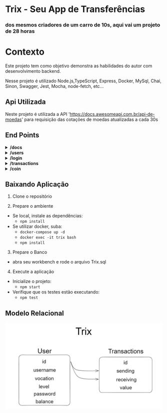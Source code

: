 # Trix -  Seu App de Transferências

### dos mesmos criadores de um carro de 10s, aqui vai um projeto de 28 horas

# Contexto

Este projeto tem como objetivo demonstra as habilidades do autor com desenvolvimento backend.

Nesse projeto é utilizado Node.js,TypeScript, Express, Docker, MySql, Chai, Sinon, Swagger, Jest, Mocha, node-fetch, etc...

## Api Utilizada

Neste projeto é utilizada a API 'https://docs.awesomeapi.com.br/api-de-moedas' para requisição das cotações de moedas atualizadas a cada 30s

## End Points

<details>
  <summary><strong>/docs</strong></summary>
  <br>
   este end-point contém swagger documentado com objetivo de demonstrar habilidade na stack
   <br>
</details>

<details>
  <summary><strong>/users</strong></summary>
  <br>
  <strong> post - cadastro de novo usuário:</strong><br>
      username: string <br>
      vocation: string <br>
      level: number <br>
      password: string <br>
      balance: number <br>
   <br>
</details>

<details>
  <summary><strong>/login</strong></summary>
  <br>
  <strong> post - login de usuários na plataforma:</strong><br>
      username: string <br>
      password: string <br>
   <br>
</details>

<details>
  <summary><strong>/transactions</strong></summary>
  <br>
  <strong> put - /transactions/deposit - deposito de dinheiro em conta:</strong><br>
      money: number <br>
      token<br>
   <br>
   <strong> put - /transactions/withdrawal - saque de dinheiro em conta:</strong><br>
      money: number <br>
      token<br>
   <br>
   <strong> post - /transactions/trix - transferencia bancária instantanea:</strong><br>
      receiving: string <br>
      money: number <br>
      token<br>
   <br>
   <br>
</details>

<details>
  <summary><strong>/coin</strong></summary>
  <br>
   <strong> get - consulta a cotações atualizadas de moedas</strong><br>
       parâmetros não são necessários<br>
    <br>
   <br>
   <strong> get - /coin/:code - consulta da cotação da moeda especificada pelo code(consulta api externa)</strong><br>
       code: string<br>
    <br>
    <strong> post - /coin/sellcoin - venda de moeda estrangeira e deposito automático em Real (R$)</strong><br>
       code: string<br>
       username: string <br>
       money: number <br>
    <br>
</details>

## Baixando Aplicação


1. Clone o repositório

2. Prepare o ambiente
  * Se local, instale as dependências:
    * `npm install`
  * Se utilizar docker, suba:
    * `docker-compose up -d` 
    * `docker exec -it trix bash`
    * `npm install`
3. Prepare o Banco
  * abra seu workbench e rode o arquivo  Trix.sql
4. Execute a aplicação
  * Inicialize o projeto:
    * `npm start` 
  * Verifique que os testes estão executando:
    * `npm test` 
    
## Modelo Relacional

  <img src="./image/modelo_relacional.JPG" >
